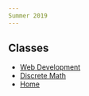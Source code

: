 ```yaml
---
Summer 2019
---
```


## Classes 
* [Web Development](web_development/test.md)
* [Discrete Math](discrete_math/test.md)
* [Home](/home/philip/Desktop/Summer\_2019)
